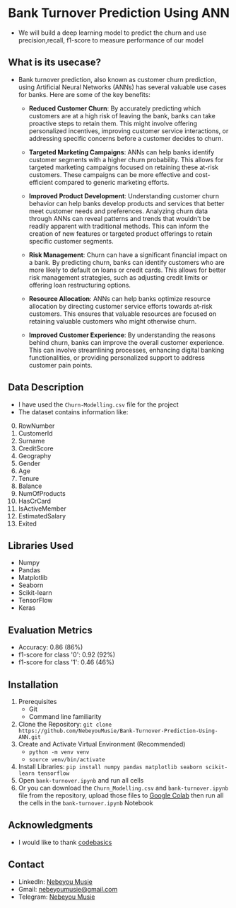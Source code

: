 # Bank Turnover Prediction Using ANN
- We will build a deep learning model to predict the churn and use precision,recall, f1-score to measure performance of our model

## What is its usecase?
- Bank turnover prediction, also known as customer churn prediction,  using Artificial Neural Networks (ANNs) has several valuable use cases for banks. Here are some of the key benefits:

    - **Reduced Customer Churn**: By accurately predicting which customers are at a high risk of leaving the bank,  banks can take proactive steps to retain them. This might involve offering personalized incentives, improving customer service interactions, or addressing specific concerns before a customer decides to churn.

    - **Targeted Marketing Campaigns**: ANNs can help banks identify customer segments with a higher churn probability. This allows for targeted marketing campaigns focused on retaining these at-risk customers.  These campaigns can be more effective and cost-efficient compared to generic marketing efforts.

    - **Improved Product Development**:  Understanding customer churn behavior can help banks develop products and services that better meet customer needs and preferences.  Analyzing churn data through ANNs can reveal patterns and trends that wouldn't be readily apparent with traditional methods. This can inform the creation of new features or targeted product offerings to retain specific customer segments.

    - **Risk Management**:  Churn can have a significant financial impact on a bank. By predicting churn, banks can identify customers who are more likely to default on loans or credit cards. This allows for better risk management strategies, such as adjusting credit limits or offering loan restructuring options.

    - **Resource Allocation**:  ANNs can help banks optimize resource allocation by directing customer service efforts towards at-risk customers. This ensures that valuable resources are focused on retaining valuable customers who might otherwise churn.

    - **Improved Customer Experience**:  By understanding the reasons behind churn, banks can improve the overall customer experience. This can involve streamlining processes, enhancing digital banking functionalities, or providing personalized support to address customer pain points.

## Data Description
 - I have used the `Churn-Modelling.csv` file for the project
 - The dataset contains information like:
  0. RowNumber         
  1. CustomerId        
  2. Surname         
  3. CreditScore       
  4. Geography       
  5. Gender          
  6. Age               
  7. Tenure            
  8. Balance          
  9. NumOfProducts     
  10. HasCrCard         
  11. IsActiveMember    
  12. EstimatedSalary  
  13. Exited   


## Libraries Used
 - Numpy
 - Pandas
 - Matplotlib
 - Seaborn
 - Scikit-learn
 - TensorFlow
 - Keras

## Evaluation Metrics
 - Accuracy: 0.86  (86%)
 - f1-score for class '0': 0.92 (92%)
 - f1-score for class '1': 0.46 (46%)

## Installation
 1. Prerequisites
    - Git
    - Command line familiarity
 2. Clone the Repository: `git clone https://github.com/NebeyouMusie/Bank-Turnover-Prediction-Using-ANN.git`
 3. Create and Activate Virtual Environment (Recommended)
    - `python -m venv venv`
    - `source venv/bin/activate`
 4. Install Libraries: `pip install numpy pandas matplotlib seaborn scikit-learn tensorflow`
 5. Open `bank-turnover.ipynb` and run all cells
 6. Or you can download the `Churn_Modelling.csv` and `bank-turnover.ipynb` file from the repository, upload those files to [Google Colab](https://colab.research.google.com/) then run all the cells in the `bank-turnover.ipynb` Notebook

## Acknowledgments
 - I would like to thank [codebasics](https://youtube.com/@codebasics?si=S9xKOK9Hztsu2-Oi)

## Contact
 - LinkedIn: [Nebeyou Musie](https://www.linkedin.com/in/nebeyou-musie)
 - Gmail: nebeyoumusie@gmail.com
 - Telegram: [Nebeyou Musie](https://t.me/NebeyouMusie)
    

